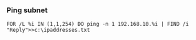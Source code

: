
### Ping subnet
```
FOR /L %i IN (1,1,254) DO ping -n 1 192.168.10.%i | FIND /i "Reply">>c:\ipaddresses.txt
```
